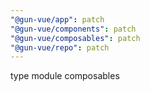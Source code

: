 ```yaml
---
"@gun-vue/app": patch
"@gun-vue/components": patch
"@gun-vue/composables": patch
"@gun-vue/repo": patch
---
```


type module composables
